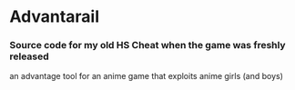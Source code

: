 # Advantarail
### Source code for my old HS Cheat when the game was freshly released

an advantage tool for an anime game that exploits anime girls (and boys)
